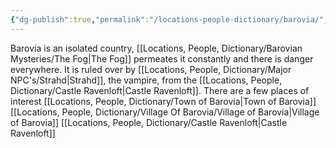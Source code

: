 ```yaml
---
{"dg-publish":true,"permalink":"/locations-people-dictionary/barovia/","tags":["Location"]}
---
```


Barovia is an isolated country, [[Locations, People, Dictionary/Barovian Mysteries/The Fog\|The Fog]] permeates it constantly and there is danger everywhere.  It is ruled over by [[Locations, People, Dictionary/Major NPC's/Strahd\|Strahd]], the vampire, from the [[Locations, People, Dictionary/Castle Ravenloft\|Castle Ravenloft]].  There are a few places of interest
[[Locations, People, Dictionary/Town of Barovia\|Town of Barovia]] 
[[Locations, People, Dictionary/Village Of Barovia/Village of Barovia\|Village of Barovia]]
[[Locations, People, Dictionary/Castle Ravenloft\|Castle Ravenloft]]
